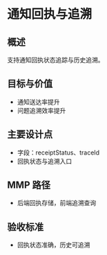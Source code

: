 # 通知回执与追溯

## 概述

支持通知回执状态追踪与历史追溯。

## 目标与价值

- 通知送达率提升
- 问题追溯效率提升

## 主要设计点

- 字段：receiptStatus、traceId
- 回执状态与追溯入口

## MMP 路径

- 后端回执存储，前端追溯查询

## 验收标准

- 回执状态准确，历史可追溯
